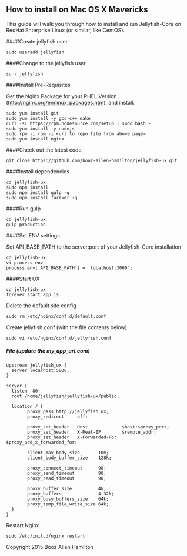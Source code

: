 ## How to install on Mac OS X Mavericks

This guide will walk you through how to install and run Jellyfish-Core on RedHat Enterprise Linux (or similar, like CentOS).

####Create jellyfish user

````
sudo useradd jellyfish
````

####Change to the jellyfish user

````
su - jellyfish
````

####Install Pre-Requisites

Get the Nginx Package for your RHEL Version (http://nginx.org/en/linux_packages.htm), and install.

````
sudo yum install git
sudo yum install -y gcc-c++ make
curl -sL https://rpm.nodesource.com/setup | sudo bash -
sudo yum install -y nodejs
sudo rpm -i rpm -i <url to repo file from above page>
sudo yum install nginx
````


####Check out the latest code

````
git clone https://github.com/booz-allen-hamilton/jellyfish-ux.git
````

####Install dependencies

````
cd jellyfish-ux
sudo npm install
sudo npm install gulp -g
sudo npm install forever -g
````

####Run gulp

````
cd jellyfish-ux
gulp production
````

####Set ENV settings

Set API_BASE_PATH to the server:port of your Jellyfish-Core installation

````
cd jellyfish-ux
vi process.env
process.env['API_BASE_PATH'] = 'localhost:3000';
````

####Start UX
````
cd jellyfish-ux
forever start app.js
````

Delete the default site config
````
sudo rm /etc/nginx/conf.d/default.conf
````

Create jellyfish.conf (with the file contents below)
````
sudo vi /etc/nginx/conf.d/jellyfish.conf
````

##### File (update the my_app_url.com)

````
upstream jellyfish_ux {
  server localhost:5000;
}

server {
  listen  80;
  root /home/jellyfish/jellyfish-ux/public;

  location / {
        proxy_pass http://jellyfish_ux;
        proxy_redirect     off;

        proxy_set_header   Host             $host:$proxy_port;
        proxy_set_header   X-Real-IP        $remote_addr;
        proxy_set_header   X-Forwarded-For  $proxy_add_x_forwarded_for;

        client_max_body_size       10m;
        client_body_buffer_size    128k;

        proxy_connect_timeout      90;
        proxy_send_timeout         90;
        proxy_read_timeout         90;

        proxy_buffer_size          4k;
        proxy_buffers              4 32k;
        proxy_busy_buffers_size    64k;
        proxy_temp_file_write_size 64k;
  }
}
````

Restart Nginx
````
sudo /etc/init.d/nginx restart
````


Copyright 2015 Booz Allen Hamilton
